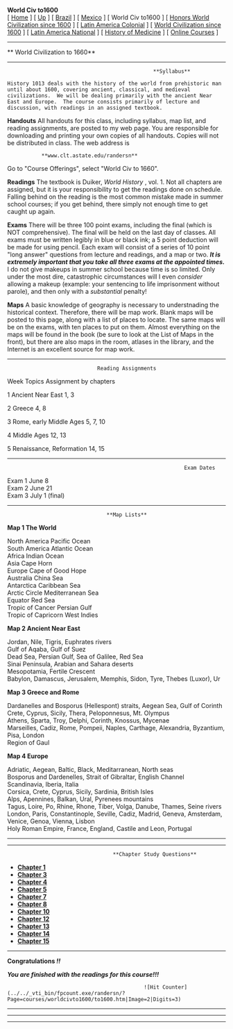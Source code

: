 **World Civ to1600**  
[ [Home](../../) ] [ [Up](../main.html) ] [ [Brazil](../brazil/brazil.htm) ] [
[Mexico](../mexico/mexico.htm) ] [ World Civ to1600 ] [ [Honors World
Civilization since 1600](../hnrsworldcivsince1600/honors1023syllabus.htm) ] [
[Latin America Colonial](../latinamericacolonial/latinamericacolonial.htm) ] [
[World Civilization since 1600](../worldcivsince1600/since1600.htm) ] [ [Latin
America National](../latinamericanational/latinamericanational.htm) ] [
[History of Medicine](../historyofmedicine/medicine.htm) ] [ [Online
Courses](../../online_courses.htm) ]

  
  
---  
**                    World Civilization to 1660**  

* * *

  
                                                   **Syllabus**

    History 1013 deals with the history of the world from prehistoric man until about 1600, covering ancient, classical, and medieval civilizations.  We will be dealing primarily with the ancient Near East and Europe.  The course consists primarily of lecture and discussion, with readings in an assigned textbook.

**Handouts**   All handouts for this class, including syllabus, map list, and
reading assignments, are posted to my web page.  You are responsible for
downloading and printing your own copies of all handouts.  Copies will not be
distributed in class.  The web address is

               **www.clt.astate.edu/randersn**

Go to "Course Offerings", select "World Civ to 1660".

**Readings**   The textbook is Duiker, _World History_ , vol. 1.  Not all
chapters are assigned, but it is your responsibility to get the readings done
on schedule.  Falling behind on the reading is the most common mistake made in
summer school courses; if you get behind, there simply not enough time to get
caught up again.

**Exams**   There will be three 100 point exams, including the final (which is
NOT comprehensive).  The final will be held on the last day of classes.  All
exams must be written legibly in blue or black ink; a 5 point deduction will
be made for using pencil.  Each exam will consist of a series of 10 point
"long answer" questions from lecture and readings, and a map or two. **_It is
extremely important that you take all three exams at the appointed times._**
I do not give makeups in summer school because time is so limited.  Only under
the most dire, catastrophic circumstances will I even _consider_ allowing a
makeup (example: your sentencing to life imprisonment without parole), and
then only with a _substantial_ penalty!

**Maps**   A basic knowledge of geography is necessary to understnading the
historical context.  Therefore, there will be map work.  Blank maps will be
posted to this page, along with a list of places to locate.  The same maps
will be on the exams, with ten places to put on them.  Almost everything on
the maps will be found in the book (be sure to look at the List of Maps in the
front), but there are also maps in the room, atlases in the library, and the
Internet is an excellent source for map work.

* * *

                                 Reading Assignments

Week    Topics                         Assignment by chapters

1                Ancient Near East                                        1, 3

2                Greece
4, 8

3                Rome, early Middle Ages                             5, 7, 10

4                Middle Ages
12, 13

5                Renaissance, Reformation                             14, 15  


* * *

                                                             Exam Dates

Exam  1    June 8  
Exam 2     June 21  
Exam 3     July 1    (final)  


* * *

                                    **Map Lists**

**Map 1   The World**

North America                               Pacific Ocean  
South America                               Atlantic Ocean  
Africa                                            Indian Ocean  
Asia                                              Cape Horn  
Europe                                          Cape of Good Hope  
Australia                                        China Sea  
Antarctica                                      Caribbean Sea  
Arctic Circle                                   Mediterranean Sea  
Equator                                          Red Sea  
Tropic of Cancer                            Persian Gulf  
Tropic of Capricorn                        West Indies

**Map 2   Ancient Near East**

Jordan, Nile, Tigris, Euphrates rivers  
Gulf of Aqaba, Gulf of Suez  
Dead Sea, Persian Gulf, Sea of Galilee, Red Sea  
Sinai Peninsula, Arabian and Sahara deserts  
Mesopotamia, Fertile Crescent  
Babylon, Damascus, Jerusalem, Memphis, Sidon, Tyre, Thebes (Luxor), Ur

**Map 3   Greece and Rome**

Dardanelles and Bosporus (Hellespont) straits, Aegean Sea, Gulf of Corinth  
Crete, Cyprus, Sicily, Thera, Peloponnesus, Mt. Olympus  
Athens, Sparta, Troy, Delphi, Corinth, Knossus, Mycenae  
Marseilles, Cadiz, Rome, Pompeii, Naples, Carthage, Alexandria, Byzantium,
Pisa, London  
Region of Gaul

**Map 4   Europe**

Adriatic, Aegean, Baltic, Black, Meditarranean, North seas  
Bosporus and Dardenelles, Strait of Gibraltar, English Channel  
Scandinavia, Iberia, Italia  
Corsica, Crete, Cyprus, Sicily, Sardinia, British Isles  
Alps, Apennines, Balkan, Ural, Pyrenees mountains  
Tagus, Loire, Po, Rhine, Rhone, Tiber, Volga, Danube, Thames, Seine rivers  
London, Paris, Constantinople, Seville, Cadiz, Madrid, Geneva, Amsterdam,
Venice, Genoa, Vienna, Lisbon  
Holy Roman Empire, France, England, Castile and Leon, Portugal

* * *

* * *

  
                                      **Chapter Study Questions**

  * **[Chapter 1](chapters/ch1.htm)**
  * **[Chapter 3](chapters/ch3.htm)**
  * **[Chapter 4](chapters/ch4.htm)**
  * **[Chapter 5](chapters/ch5.htm)**
  * **[Chapter 7](chapters/ch7.htm)**
  * **[Chapter 8](chapters/ch8.htm)**
  * **[Chapter 10](chapters/ch10.htm)**
  * **[Chapter 12](chapters/ch12.htm)**
  * **[Chapter 13](chapters/ch13.htm)**
  * **[Chapter 14](chapters/ch14.htm)**
  * **[Chapter 15](chapters/ch15.htm)**



* * *

  
**Congratulations _!!_**

**_You are finished with the readings for this course!!!_**

                                                ![Hit Counter](../../_vti_bin/fpcount.exe/randersn/?Page=courses/worldcivto1600/to1600.htm|Image=2|Digits=3)

* * *  
  
---  
---

